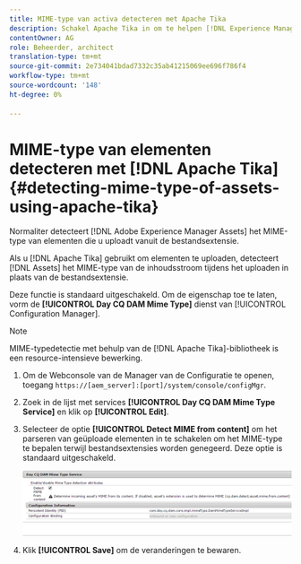 ```yaml
---
title: MIME-type van activa detecteren met Apache Tika
description: Schakel Apache Tika in om te helpen [!DNL Experience Manager Assets] het MIME-type van elementen van de inhoudsstroom te detecteren tijdens het uploaden in plaats van de bestandsextensie.
contentOwner: AG
role: Beheerder, architect
translation-type: tm+mt
source-git-commit: 2e734041bdad7332c35ab41215069ee696f786f4
workflow-type: tm+mt
source-wordcount: '148'
ht-degree: 0%

---
```



# MIME-type van elementen detecteren met [!DNL Apache Tika] {#detecting-mime-type-of-assets-using-apache-tika}

Normaliter detecteert [!DNL Adobe Experience Manager Assets] het MIME-type van elementen die u uploadt vanuit de bestandsextensie.

Als u [!DNL Apache Tika] gebruikt om elementen te uploaden, detecteert [!DNL Assets] het MIME-type van de inhoudsstroom tijdens het uploaden in plaats van de bestandsextensie.

Deze functie is standaard uitgeschakeld. Om de eigenschap toe te laten, vorm de **[!UICONTROL Day CQ DAM Mime Type]** dienst van [!UICONTROL Configuration Manager].

>[!NOTE]
>
>MIME-typedetectie met behulp van de [!DNL Apache Tika]-bibliotheek is een resource-intensieve bewerking.

1. Om de Webconsole van de Manager van de Configuratie te openen, toegang `https://[aem_server]:[port]/system/console/configMgr`.

1. Zoek in de lijst met services **[!UICONTROL Day CQ DAM Mime Type Service]** en klik op **[!UICONTROL Edit]**.

1. Selecteer de optie **[!UICONTROL Detect MIME from content]** om het parseren van geüploade elementen in te schakelen om het MIME-type te bepalen terwijl bestandsextensies worden genegeerd. Deze optie is standaard uitgeschakeld.

   ![chlimage_1-333](assets/chlimage_1-333.png)

1. Klik **[!UICONTROL Save]** om de veranderingen te bewaren.
